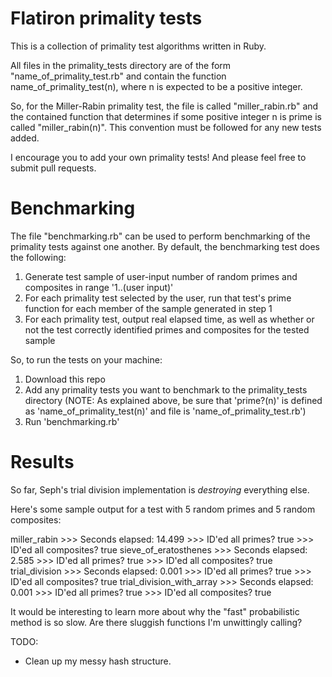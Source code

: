 # Flatiron primality tests

This is a collection of primality test algorithms written in Ruby.

All files in the primality_tests directory are of the form "name_of_primality_test.rb" and contain the function name_of_primality_test(n), where n is expected to be a positive integer.

So, for the Miller-Rabin primality test, the file is called "miller_rabin.rb" and the contained function that determines if some positive integer n is prime is called "miller_rabin(n)". This convention must be followed for any new tests added.

I encourage you to add your own primality tests! And please feel free to submit pull requests.

# Benchmarking

The file "benchmarking.rb" can be used to perform benchmarking of the primality tests against one another. By default, the benchmarking test does the following:

1. Generate test sample of user-input number of random primes and composites in range '1..(user input)'
2. For each primality test selected by the user, run that test's prime function for each member of the sample generated in step 1
3. For each primality test, output real elapsed time, as well as whether or not the test correctly identified primes and composites for the tested sample

So, to run the tests on your machine:

1. Download this repo
2. Add any primality tests you want to benchmark to the primality_tests directory (NOTE: As explained above, be sure that 'prime?(n)' is defined as 'name_of_primality_test(n)' and file is 'name_of_primality_test.rb')
3. Run 'benchmarking.rb'

# Results

So far, Seph's trial division implementation is *destroying* everything else.

Here's some sample output for a test with 5 random primes and 5 random composites:

miller_rabin >>> Seconds elapsed: 14.499 >>> ID'ed all primes? true >>> ID'ed all composites? true
sieve_of_eratosthenes >>> Seconds elapsed: 2.585 >>> ID'ed all primes? true >>> ID'ed all composites? true
trial_division >>> Seconds elapsed: 0.001 >>> ID'ed all primes? true >>> ID'ed all composites? true
trial_division_with_array >>> Seconds elapsed: 0.001 >>> ID'ed all primes? true >>> ID'ed all composites? true

It would be interesting to learn more about why the "fast" probabilistic method is so slow. Are there sluggish functions I'm unwittingly calling?

TODO:
* Clean up my messy hash structure.